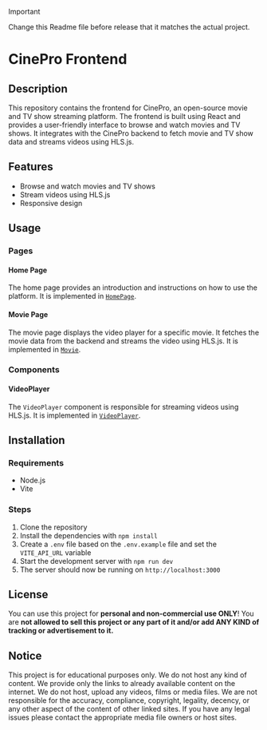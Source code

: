 > [!important]
> Change this Readme file before release that it matches the actual project.

# CinePro Frontend

## Description

This repository contains the frontend for CinePro, an open-source movie and TV show streaming platform. The frontend is built using React and provides a user-friendly interface to browse and watch movies and TV shows. It integrates with the CinePro backend to fetch movie and TV show data and streams videos using HLS.js.

## Features

- Browse and watch movies and TV shows
- Stream videos using HLS.js
- Responsive design

## Usage

### Pages

#### Home Page

The home page provides an introduction and instructions on how to use the platform. It is implemented in [`HomePage`](src/pages/HomePage.jsx).

#### Movie Page

The movie page displays the video player for a specific movie. It fetches the movie data from the backend and streams the video using HLS.js. It is implemented in [`Movie`](src/pages/Movie.jsx).

### Components

#### VideoPlayer

The `VideoPlayer` component is responsible for streaming videos using HLS.js. It is implemented in [`VideoPlayer`](src/components/VideoPlayer.jsx).

## Installation

### Requirements

- Node.js
- Vite

### Steps

1. Clone the repository
2. Install the dependencies with `npm install`
3. Create a `.env` file based on the `.env.example` file and set the `VITE_API_URL` variable
4. Start the development server with `npm run dev`
5. The server should now be running on `http://localhost:3000`

## License

You can use this project for **personal and non-commercial use ONLY**! You are **not allowed to sell this project or any part of it and/or add ANY KIND of tracking or advertisement to it.**

## Notice

This project is for educational purposes only. We do not host any kind of content. We provide only the links to already available content on the internet. We do not host, upload any videos, films or media files. We are not responsible for the accuracy, compliance, copyright, legality, decency, or any other aspect of the content of other linked sites. If you have any legal issues please contact the appropriate media file owners or host sites.
